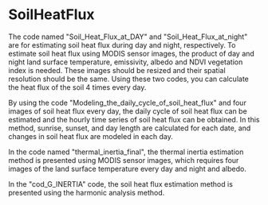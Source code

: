 # SoilHeatFlux

The code named "Soil_Heat_Flux_at_DAY" and "Soil_Heat_Flux_at_night" are for estimating soil heat flux during day and night, respectively. To estimate soil heat flux using MODIS sensor images, the product of day and night land surface temperature, emissivity, albedo and NDVI vegetation index is needed. These images should be resized and their spatial resolution should be the same. Using these two codes, you can calculate the heat flux of the soil 4 times every day.

By using the code "Modeling_the_daily_cycle_of_soil_heat_flux" and four images of soil heat flux every day, the daily cycle of soil heat flux can be estimated and the hourly time series of soil heat flux can be obtained. In this method, sunrise, sunset, and day length are calculated for each date, and changes in soil heat flux are modeled in each day.

In the code named "thermal_inertia_final", the thermal inertia estimation method is presented using MODIS sensor images, which requires four images of the land surface temperature every day and night and albedo.

In the "cod_G_INERTIA" code, the soil heat flux estimation method is presented using the harmonic analysis method.
